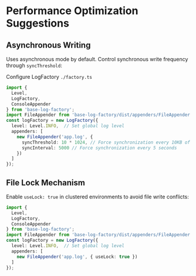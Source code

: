 # Performance Optimization Suggestions

## Asynchronous Writing

Uses asynchronous mode by default. Control synchronous write frequency through `syncThreshold`:

Configure LogFactory `./factory.ts`
```typescript
import { 
  Level,
  LogFactory, 
  ConsoleAppender
} from 'base-log-factory';
import FileAppender from 'base-log-factory/dist/appenders/FileAppender';
const logFactory = new LogFactory({
  level: Level.INFO,  // Set global log level
  appenders: [
    new FileAppender('app.log', {
      syncThreshold: 10 * 1024, // Force synchronization every 10KB of logs
      syncInterval: 5000 // Force synchronization every 5 seconds
    })
  ]
});
```

## File Lock Mechanism

Enable `useLock: true` in clustered environments to avoid file write conflicts:

```typescript
import { 
  Level,
  LogFactory, 
  ConsoleAppender
} from 'base-log-factory';
import FileAppender from 'base-log-factory/dist/appenders/FileAppender';
const logFactory = new LogFactory({
  level: Level.INFO,  // Set global log level
  appenders: [
    new FileAppender('app.log', { useLock: true })
  ]
});
```
